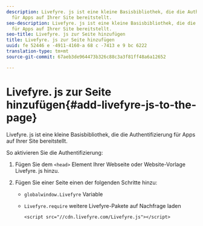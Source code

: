 ```yaml
---
description: Livefyre. js ist eine kleine Basisbibliothek, die die Authentifizierung
  für Apps auf Ihrer Site bereitstellt.
seo-description: Livefyre. js ist eine kleine Basisbibliothek, die die Authentifizierung
  für Apps auf Ihrer Site bereitstellt.
seo-title: Livefyre. js zur Seite hinzufügen
title: Livefyre. js zur Seite hinzufügen
uuid: fe 52446 e -4911-4160-a 68 c -7413 e 9 bc 6222
translation-type: tm+mt
source-git-commit: 67aeb3de964473b326c88c3a3f81ff48a6a12652

---
```



# Livefyre. js zur Seite hinzufügen{#add-livefyre-js-to-the-page}

Livefyre. js ist eine kleine Basisbibliothek, die die Authentifizierung für Apps auf Ihrer Site bereitstellt.

So aktivieren Sie die Authentifizierung:

1. Fügen Sie dem `<head>` Element Ihrer Webseite oder Website-Vorlage Livefyre. js hinzu.
1. Fügen Sie einer Seite einen der folgenden Schritte hinzu:

   * `globalwindow.Livefyre` Variable
   * `Livefyre.require` weitere Livefyre-Pakete auf Nachfrage laden

      ```
      <script src="//cdn.livefyre.com/Livefyre.js"></script>
      ```


